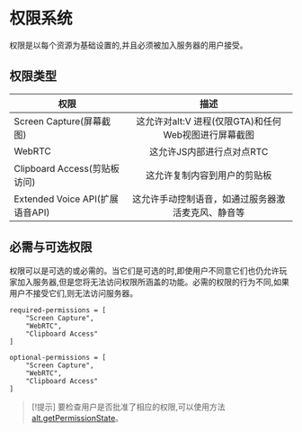 # 权限系统  

权限是以每个资源为基础设置的,并且必须被加入服务器的用户接受。

## 权限类型  

| 权限       |                                     描述                                      |
| ---------------- | :----------------------------------------------------------------------------------: |  
| Screen Capture(屏幕截图)   | 这允许对alt:V 进程(仅限GTA)和任何Web视图进行屏幕截图 |
| WebRTC           |                        这允许JS内部进行点对点RTC                        |
| Clipboard Access(剪贴板访问) |                    这允许复制内容到用户的剪贴板                    |
| Extended Voice API(扩展语音API) | 这允许手动控制语音，如通过服务器激活麦克风、静音等 |

## 必需与可选权限  

权限可以是可选的或必需的。当它们是可选的时,即使用户不同意它们也仍允许玩家加入服务器,但是您将无法访问权限所涵盖的功能。必需的权限的行为不同,如果用户不接受它们,则无法访问服务器。


```
required-permissions = [
    "Screen Capture",
    "WebRTC",
    "Clipboard Access"
]

optional-permissions = [
    "Screen Capture",
    "WebRTC",
    "Clipboard Access"
]
```

> [!提示]
> 要检查用户是否批准了相应的权限,可以使用方法 [alt.getPermissionState](https://docs.altv.mp/js/api/alt-client.html#_altmp_altv_types_alt_client_getPermissionState)。
